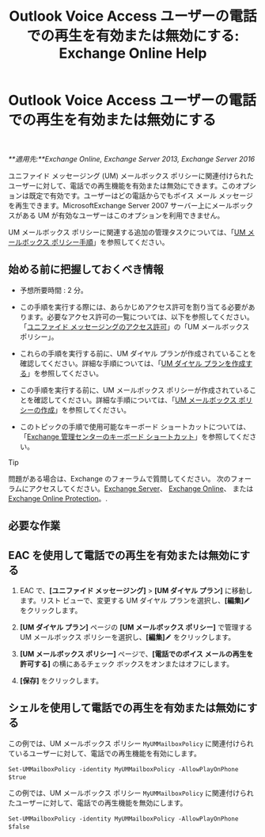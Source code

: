 ﻿---
title: 'Outlook Voice Access ユーザーの電話での再生を有効または無効にする: Exchange Online Help'
TOCTitle: Outlook Voice Access ユーザーの電話での再生を有効または無効にする
ms:assetid: d3281a97-6fc6-42a3-855f-1af1184a644a
ms:mtpsurl: https://technet.microsoft.com/ja-jp/library/Dd351161(v=EXCHG.150)
ms:contentKeyID: 52057522
ms.date: 05/22/2018
mtps_version: v=EXCHG.150
ms.translationtype: HT
---

# Outlook Voice Access ユーザーの電話での再生を有効または無効にする

 

_**適用先:**Exchange Online, Exchange Server 2013, Exchange Server 2016_

ユニファイド メッセージング (UM) メールボックス ポリシーに関連付けられたユーザーに対して、電話での再生機能を有効または無効にできます。このオプションは既定で有効です。ユーザーはどの電話からでもボイス メール メッセージを再生できます。MicrosoftExchange Server 2007 サーバー上にメールボックスがある UM が有効なユーザーはこのオプションを利用できません。

UM メールボックス ポリシーに関連する追加の管理タスクについては、「[UM メールボックス ポリシー手順](um-mailbox-policy-procedures-exchange-2013-help.md)」を参照してください。

## 始める前に把握しておくべき情報

  - 予想所要時間 : 2 分。

  - この手順を実行する際には、あらかじめアクセス許可を割り当てる必要があります。必要なアクセス許可の一覧については、以下を参照してください。「[ユニファイド メッセージングのアクセス許可](unified-messaging-permissions-exchange-2013-help.md)」の「UM メールボックス ポリシー」。

  - これらの手順を実行する前に、UM ダイヤル プランが作成されていることを確認してください。詳細な手順については、「[UM ダイヤル プランを作成する](create-a-um-dial-plan-exchange-2013-help.md)」を参照してください。

  - この手順を実行する前に、UM メールボックス ポリシーが作成されていることを確認してください。詳細な手順については、「[UM メールボックス ポリシーの作成](create-a-um-mailbox-policy-exchange-2013-help.md)」を参照してください。

  - このトピックの手順で使用可能なキーボード ショートカットについては、「[Exchange 管理センターのキーボード ショートカット](keyboard-shortcuts-in-the-exchange-admin-center-exchange-online-protection-help.md)」を参照してください。


> [!TIP]
> 問題がある場合は、Exchange のフォーラムで質問してください。 次のフォーラムにアクセスしてください。<A href="https://go.microsoft.com/fwlink/p/?linkid=60612">Exchange Server</A>、 <A href="https://go.microsoft.com/fwlink/p/?linkid=267542">Exchange Online</A>、 または <A href="https://go.microsoft.com/fwlink/p/?linkid=285351">Exchange Online Protection</A>。.



## 必要な作業

## EAC を使用して電話での再生を有効または無効にする

1.  EAC で、**\[ユニファイド メッセージング\]** \> **\[UM ダイヤル プラン\]** に移動します。リスト ビューで、変更する UM ダイヤル プランを選択し、**\[編集\]**![編集アイコン](images/Bb124582.6f53ccb2-1f13-4c02-bea0-30690e6ea71d(EXCHG.150).gif "編集アイコン") をクリックします。

2.  **\[UM ダイヤル プラン\]** ページの **\[UM メールボックス ポリシー\]** で管理する UM メールボックス ポリシーを選択し、**\[編集\]**![編集アイコン](images/Bb124582.6f53ccb2-1f13-4c02-bea0-30690e6ea71d(EXCHG.150).gif "編集アイコン") をクリックします。

3.  **\[UM メールボックス ポリシー\]** ページで、**\[電話でのボイス メールの再生を許可する\]** の横にあるチェック ボックスをオンまたはオフにします。

4.  **\[保存\]** をクリックします。

## シェルを使用して電話での再生を有効または無効にする

この例では、UM メールボックス ポリシー `MyUMMailboxPolicy` に関連付けられているユーザーに対して、電話での再生機能を有効にします。

    Set-UMMailboxPolicy -identity MyUMMailboxPolicy -AllowPlayOnPhone $true

この例では、UM メールボックス ポリシー `MyUMMailboxPolicy` に関連付けられたユーザーに対して、電話での再生機能を無効にします。

    Set-UMMailboxPolicy -identity MyUMMailboxPolicy -AllowPlayOnPhone $false

